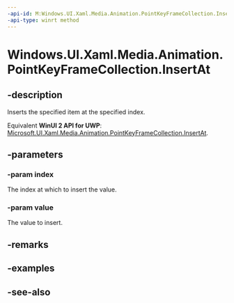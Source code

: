 ```yaml
---
-api-id: M:Windows.UI.Xaml.Media.Animation.PointKeyFrameCollection.InsertAt(System.UInt32,Windows.UI.Xaml.Media.Animation.PointKeyFrame)
-api-type: winrt method
---
```


<!-- Method syntax
public void InsertAt(System.UInt32 index, Windows.UI.Xaml.Media.Animation.PointKeyFrame value)
-->

# Windows.UI.Xaml.Media.Animation.PointKeyFrameCollection.InsertAt

## -description
Inserts the specified item at the specified index.

Equivalent **WinUI 2 API for UWP**: [Microsoft.UI.Xaml.Media.Animation.PointKeyFrameCollection.InsertAt](/windows/winui/api/microsoft.ui.xaml.media.animation.pointkeyframecollection.insertat).

## -parameters
### -param index
The index at which to insert the value.

### -param value
The value to insert.

## -remarks

## -examples

## -see-also
